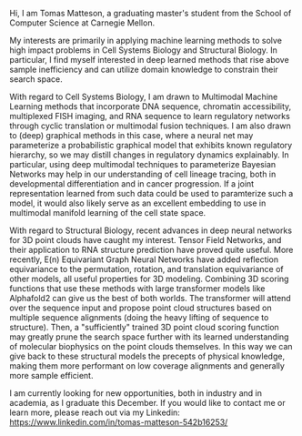 Hi, I am Tomas Matteson, a graduating master's student from the School of Computer Science at Carnegie Mellon. 
 
My interests are primarily in applying machine learning methods to solve high impact problems in Cell Systems Biology and Structural Biology. In particular, I find myself interested in deep learned methods that rise above sample inefficiency and can utilize domain knowledge to constrain their search space. 

With regard to Cell Systems Biology, I am drawn to Multimodal Machine Learning methods that incorporate DNA sequence, chromatin accessibility, multiplexed FISH imaging, and RNA sequence to learn regulatory networks through cyclic translation or multimodal fusion techniques. I am also drawn to (deep) graphical methods in this case, where a neural net may parameterize a probabilistic graphical model that exhibits known regulatory hierarchy, so we may distill changes in regulatory dynamics explainably. In particular, using deep multimodal techniques to parameterize Bayesian Networks may help in our understanding of cell lineage tracing, both in developmental differentiation and in cancer progression. If a joint representation learned from such data could be used to paramterize such a model, it would also likely serve as an excellent embedding to use in multimodal manifold learning of the cell state space.

With regard to Structural Biology, recent advances in deep neural networks for 3D point clouds have caught my interest. Tensor Field Networks, and their application to RNA structure prediction have proved quite useful. More recently, E(n) Equivariant Graph Neural Networks have added reflection equivariance to the permutation, rotation, and translation equivariance of other models, all useful properties for 3D modeling. Combining 3D scoring functions that use these methods with large transformer models like Alphafold2 can give us the best of both worlds. The transformer will attend over the sequence input and propose point cloud structures based on multiple sequence alignments (doing the heavy lifting of sequence to structure). Then, a "sufficiently" trained 3D point cloud scoring function may greatly prune the search space further with its learned understanding of molecular biophysics on the point clouds themselves. In this way we can give back to these structural models the precepts of physical knowledge, making them more performant on low coverage alignments and generally more sample efficient. 

I am currently looking for new opportunities, both in industry and in academia, as I graduate this December. If you would like to contact me or learn more, please reach out via my Linkedin: https://www.linkedin.com/in/tomas-matteson-542b16253/


<!---
tmatteso/tmatteso is a ✨ special ✨ repository because its `README.md` (this file) appears on your GitHub profile.
You can click the Preview link to take a look at your changes.
--->

